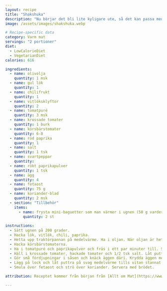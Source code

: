 ```yaml
---
layout: recipe
title: "Shakshuka"
description: "Nu börjar det bli lite kyligare ute, så det kan passa med varmare mat även till lunch. Jag använder en traktörpanna med lock till den här."
image: /assets/images/shakshuka.webp

# Recipe-specific data
category: Varm mat
servings: "2 portioner"
diet:
  - LowCalorieDiet
  - VegetarianDiet
calories: 616

ingredients:
  - name: olivolja
    quantity: 1 msk
  - name: gul lök
    quantity: 1
  - name: chilifrukt
    quantity: 1
  - name: vitlöksklyftor
    quantity: 2
  - name: tomatpuré
    quantity: 3 msk
  - name: krossade tomater
    quantity: 1 burk
  - name: körsbärstomater
    quantity: 6-8
  - name: röd paprika
    quantity: 1
  - name: salt
    quantity: 1 tsk
  - name: svartpeppar
    quantity:
  - name: rökt paprikapulver
    quantity: 1 tsk
  - name: ägg
    quantity: 4
  - name: fetaost
    quantity: 75 g
  - name: koriander-blad
    quantity: 2 msk
  - section: "Tillbehör"
    items:
      - name: frysta mini-baguetter som man värmer i ugnen (50 g vardera)
        quantity: 2 st
        
instructions:
  - Sätt ugnen på 200 grader.
  - Hacka lök, vitlök, chili, paprika.
  - Hetta upp traktörpannan på medelvärme. Ha i oljan. När oljan är het, ha i ovanstående och stek tills mjukt, ca 5 minuter.
  - Hacka körsbärstomaterna.
  - Ha i tomatpuré och paprikapulver och fräs i ett par minuter till. Stoppa baguetterna i ugnen i 10-12 minuter.
  - Häll i krossade tomater, hackade tomater och 1/2 tsk salt. Låt puttra på medel-låg värme i 10 minuter.
  - Gör små fördjupningar i såsen och knäck äggen däri. Krydda äggen med lite salt och peppar.
  - Lägg på lock och låt puttra på svag medelvärme tills vitan stannat men äggulan fortfarande är lite lös, i cirka 8-12 minuter.
  - Smula över fetaost och strö över koriander. Servera med brödet.

attribution: Receptet kommer från början från [Allt om Mat](https://www.expressen.se/alltommat/recept/shakshuka–marockansk-tomatgryta-med-agg-och-fetaost/). Jag har ändrat en hel del dock.

---
```



